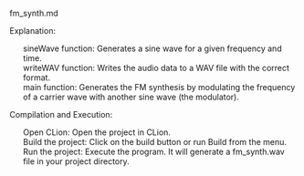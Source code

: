 fm_synth.md

Explanation:
<ul>
sineWave function: Generates a sine wave for a given frequency and time.<br>
writeWAV function: Writes the audio data to a WAV file with the correct format.<br>
main function: Generates the FM synthesis by modulating the frequency of a carrier wave with another sine wave (the modulator).</ul>
Compilation and Execution:<br>
<ul>
Open CLion: Open the project in CLion.<br>
Build the project: Click on the build button or run Build from the menu.<br>
Run the project: Execute the program. It will generate a fm_synth.wav file in your project directory.</ul>

